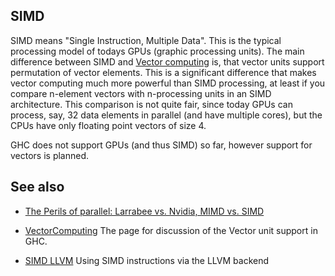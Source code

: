 ## SIMD


SIMD means "Single Instruction, Multiple Data".
This is the typical processing model of todays GPUs (graphic processing units).
The main difference between SIMD and [Vector computing](vector-computing) is,
that vector units support permutation of vector elements.
This is a significant difference that makes vector computing much more powerful than SIMD processing,
at least if you compare n-element vectors with n-processing units in an SIMD architecture.
This comparison is not quite fair, since today GPUs can process, say, 32 data elements in parallel (and have multiple cores),
but the CPUs have only floating point vectors of size 4.


GHC does not support GPUs (and thus SIMD) so far,
however support for vectors is planned.

## See also

- [ The Perils of parallel: Larrabee vs. Nvidia, MIMD vs. SIMD](http://perilsofparallel.blogspot.com/2008/09/larrabee-vs-nvidia-mimd-vs-simd.html)

- [VectorComputing](vector-computing)  The page for discussion of the Vector unit support in GHC.

- [SIMD LLVM](simd-llvm) Using SIMD instructions via the LLVM backend
